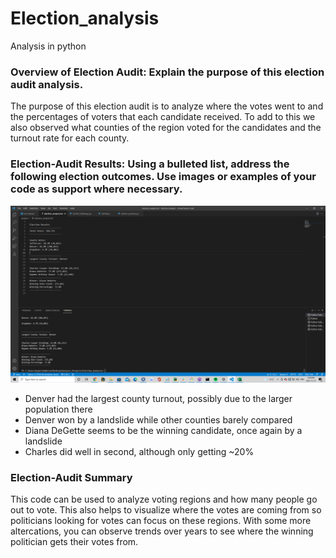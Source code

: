 # Election_analysis
Analysis in python

### Overview of Election Audit: Explain the purpose of this election audit analysis.

The purpose of this election audit is to analyze where the votes went to and the percentages of voters that each candidate received. To add to this we also observed what counties of the region voted for the candidates and the turnout rate for each county.

### Election-Audit Results: Using a bulleted list, address the following election outcomes. Use images or examples of your code as support where necessary.
![alt text](https://github.com/kajev/Election_analysis/blob/main/election_analysis.png)
* Denver had the largest county turnout, possibly due to the larger population there
* Denver won by a landslide while other counties barely compared
* Diana DeGette seems to be the winning candidate, once again by a landslide
* Charles did well in second, although only getting ~20%

### Election-Audit Summary
This code can be used to analyze voting regions and how many people go out to vote. 
This also helps to visualize where the votes are coming from so politicians looking for votes can focus on these regions.
With some more altercations, you can observe trends over years to see where the winning politician gets their votes from.
